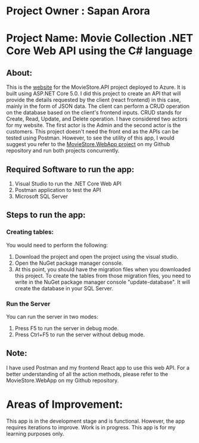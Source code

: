 # Project Owner : Sapan Arora

# Project Name: Movie Collection .NET Core Web API using the C# language

## About: 
This is the [website](https://movie-collection-api-app.azurewebsites.net/) for the MovieStore.API project deployed to Azure. It is built using ASP.NET Core 5.0. I did this project to create an API that will provide the details requested by the client (react frontend) in this case, mainly in the form of JSON data. The client can perform a CRUD operation on the database based on the client's frontend inputs. CRUD stands for Create, Read, Update, and Delete operation. I have considered two actors for my website. The first actor is the Admin and the second actor is the customers. This project doesn't need the front end as the APIs can be tested using Postman. However, to see the utility of this app, I would suggest you refer to the [MovieStore.WebApp project](https://github.com/Sarora09/MovieStore.WebApp) on my Github repository and run both projects concurrently.

## Required Software to run the app:
1) Visual Studio to run the .NET Core Web API
2) Postman application to test the API
3) Microsoft SQL Server

## Steps to run the app:

### Creating tables:
You would need to perform the following:
1) Download the project and open the project using the visual studio.
2) Open the NuGet package manager console.
3) At this point, you should have the migration files when you downloaded this project. To create the tables from those migration files, you need to write in the NuGet package manager console "update-database". It will create the database in your SQL Server.

### Run the Server
You can run the server in two modes:
1) Press F5 to run the server in debug mode.
2) Press Ctrl+F5 to run the server without debug mode.

## Note:
I have used Postman and my frontend React app to use this web API. For a better understanding of all the action methods, please refer to the MovieStore.WebApp on my Github repository.

# Areas of Improvement:

This app is in the development stage and is functional. However, the app requires iterations to improve. Work is in progress. This app is for my learning purposes only.
